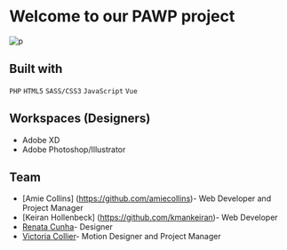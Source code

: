 
# Welcome to our PAWP project           

![p](https://user-images.githubusercontent.com/43250456/79076864-2c338280-7ccb-11ea-84c6-843300066596.png)

## Built with

```PHP```
```HTML5```
```SASS/CSS3```
```JavaScript```
```Vue```

## Workspaces (Designers)
- Adobe XD
- Adobe Photoshop/Illustrator

## Team
- [Amie Collins] (https://github.com/amiecollins)- Web Developer and Project Manager
- [Keiran Hollenbeck] (https://github.com/kmankeiran)- Web Developer
- [Renata Cunha](https://github.com/Re-01)- Designer
- [Victoria Collier](https://github.com/vcollier)- Motion Designer and Project Manager


